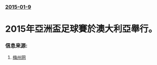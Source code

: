 ### [2015-01-9](/news/2015/01/9/index.md)

##### 
#  2015年亞洲盃足球賽於澳大利亞舉行。 




### 信息来源:

1. [梅州网](http://www.meizhou.cn/news/1501/09/15010900094.html)
